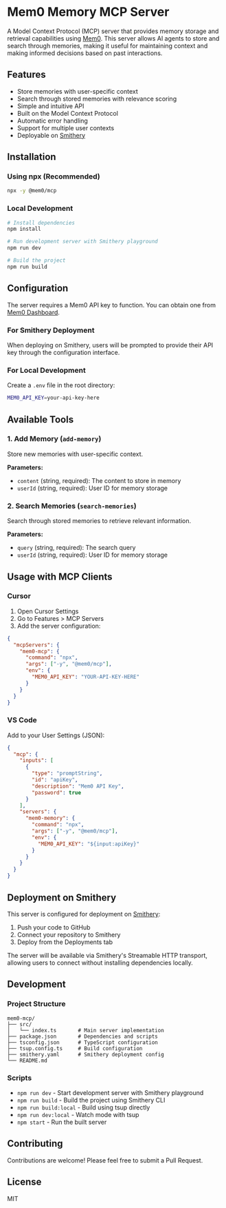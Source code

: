 # Mem0 Memory MCP Server

A Model Context Protocol (MCP) server that provides memory storage and retrieval capabilities using [Mem0](https://mem0.ai). This server allows AI agents to store and search through memories, making it useful for maintaining context and making informed decisions based on past interactions.

## Features

- Store memories with user-specific context
- Search through stored memories with relevance scoring
- Simple and intuitive API
- Built on the Model Context Protocol
- Automatic error handling
- Support for multiple user contexts
- Deployable on [Smithery](https://smithery.ai)

## Installation

### Using npx (Recommended)

```bash
npx -y @mem0/mcp
```

### Local Development

```bash
# Install dependencies
npm install

# Run development server with Smithery playground
npm run dev

# Build the project
npm run build
```

## Configuration

The server requires a Mem0 API key to function. You can obtain one from [Mem0 Dashboard](https://app.mem0.ai/dashboard/api-keys).

### For Smithery Deployment

When deploying on Smithery, users will be prompted to provide their API key through the configuration interface.

### For Local Development

Create a `.env` file in the root directory:

```bash
MEM0_API_KEY=your-api-key-here
```

## Available Tools

### 1. Add Memory (`add-memory`)

Store new memories with user-specific context.

**Parameters:**
- `content` (string, required): The content to store in memory
- `userId` (string, required): User ID for memory storage

### 2. Search Memories (`search-memories`)

Search through stored memories to retrieve relevant information.

**Parameters:**
- `query` (string, required): The search query
- `userId` (string, required): User ID for memory storage

## Usage with MCP Clients

### Cursor

1. Open Cursor Settings
2. Go to Features > MCP Servers
3. Add the server configuration:

```json
{
  "mcpServers": {
    "mem0-mcp": {
      "command": "npx",
      "args": ["-y", "@mem0/mcp"],
      "env": {
        "MEM0_API_KEY": "YOUR-API-KEY-HERE"
      }
    }
  }
}
```

### VS Code

Add to your User Settings (JSON):

```json
{
  "mcp": {
    "inputs": [
      {
        "type": "promptString",
        "id": "apiKey",
        "description": "Mem0 API Key",
        "password": true
      }
    ],
    "servers": {
      "mem0-memory": {
        "command": "npx",
        "args": ["-y", "@mem0/mcp"],
        "env": {
          "MEM0_API_KEY": "${input:apiKey}"
        }
      }
    }
  }
}
```

## Deployment on Smithery

This server is configured for deployment on [Smithery](https://smithery.ai):

1. Push your code to GitHub
2. Connect your repository to Smithery
3. Deploy from the Deployments tab

The server will be available via Smithery's Streamable HTTP transport, allowing users to connect without installing dependencies locally.

## Development

### Project Structure

```
mem0-mcp/
├── src/
│   └── index.ts       # Main server implementation
├── package.json       # Dependencies and scripts
├── tsconfig.json      # TypeScript configuration
├── tsup.config.ts     # Build configuration
├── smithery.yaml      # Smithery deployment config
└── README.md
```

### Scripts

- `npm run dev` - Start development server with Smithery playground
- `npm run build` - Build the project using Smithery CLI
- `npm run build:local` - Build using tsup directly
- `npm run dev:local` - Watch mode with tsup
- `npm start` - Run the built server

## Contributing

Contributions are welcome! Please feel free to submit a Pull Request.

## License

MIT